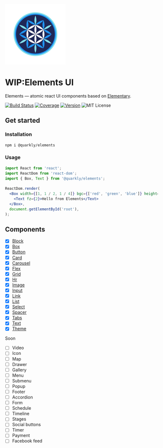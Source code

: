 <br>
<a href="https://github.com/quarkly/elements">
  <img alt="elements" src="docs/src/q-elements.png" width="200px">
</a>

# WIP:Elements UI

Elements — atomic react UI components based on [Elementary](https://github.com/quarkly/elementary).

[![Build Status][badge]][travis]
[![Coverage][coverage-badge]][coverage]
[![Version][version-badge]][npm]
![MIT License][license]

[badge]: https://flat.badgen.net/travis/quarkly/elements/master
[travis]: https://travis-ci.com/quarkly/elements
[coverage-badge]: https://flat.badgen.net/codecov/c/github/quarkly/elements
[coverage]: https://codecov.io/github/quarkly/elements
[version-badge]: https://flat.badgen.net/npm/v/@quarkly/elements
[npm]: https://npmjs.com/package/@quarkly/elements
[license]: https://flat.badgen.net/badge/license/MIT/blue

## Get started

### Installation
```sh
npm i @quarkly/elements
```

### Usage
```jsx
import React from 'react';
import ReactDom from 'react-dom';
import { Box, Text } from '@quarkly/elements';

ReactDom.render(
  <Box width={[1, 1 / 2, 1 / 4]} bgc={['red', 'green', 'blue']} height="300px">
    <Text fz={2}>Hello from Elements</Text>
  </Box>,
  document.getElementById('root'),
);
```

## Components
- [x] [Block](docs/block.md)
- [x] [Box](docs/box.md)
- [x] [Button](docs/button.md)
- [x] [Card](docs/card.md)
- [x] [Carousel](docs/carousel.md)
- [x] [Flex](docs/flex.md)
- [x] [Grid](docs/grid.md)
- [x] [Hr](docs/hr.md)
- [x] [Image](docs/image.md)
- [x] [Input](docs/input.md)
- [x] [Link](docs/link.md)
- [x] [List](docs/list.md)
- [x] [Select](docs/select.md)
- [x] [Spacer](docs/spacer.md)
- [x] [Tabs](docs/tabs.md)
- [x] [Text](docs/text.md)
- [x] [Theme](docs/theme.md)

Soon
- [ ] Video
- [ ] Icon
- [ ] Map
- [ ] Drawer
- [ ] Gallery
- [ ] Menu
- [ ] Submenu
- [ ] Popup
- [ ] Footer
- [ ] Accordion
- [ ] Form
- [ ] Schedule
- [ ] Timeline
- [ ] Stages
- [ ] Social buttons
- [ ] Timer
- [ ] Payment
- [ ] Facebook feed